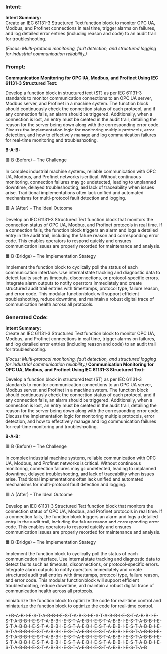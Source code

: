 ### Intent:
**Intent Summary:**  
Create an IEC 61131-3 Structured Text function block to monitor OPC UA, Modbus, and Profinet connections in real time, trigger alarms on failures, and log detailed error entries (including reason and code) to an audit trail for troubleshooting.  

*(Focus: Multi-protocol monitoring, fault detection, and structured logging for industrial communication reliability.)*

### Prompt:
**Communication Monitoring for OPC UA, Modbus, and Profinet Using IEC 61131-3 Structured Text:**

Develop a function block in structured text (ST) as per IEC 61131-3 standards to monitor communication connections to an OPC UA server, Modbus server, and Profinet in a machine system. The function block should continuously check the connection status of each protocol, and if any connection fails, an alarm should be triggered. Additionally, when a connection is lost, an entry must be created in the audit trail, detailing the reason for the server being down along with the corresponding error code. Discuss the implementation logic for monitoring multiple protocols, error detection, and how to effectively manage and log communication failures for real-time monitoring and troubleshooting.

**B-A-B:**

🟥 B (Before) – The Challenge

In complex industrial machine systems, reliable communication with OPC UA, Modbus, and Profinet networks is critical. Without continuous monitoring, connection failures may go undetected, leading to unplanned downtime, delayed troubleshooting, and lack of traceability when issues arise. Traditional implementations often lack unified and automated mechanisms for multi-protocol fault detection and logging.

🟩 A (After) – The Ideal Outcome

Develop an IEC 61131-3 Structured Text function block that monitors the connection status of OPC UA, Modbus, and Profinet protocols in real time. If a connection fails, the function block triggers an alarm and logs a detailed entry in the audit trail, including the failure reason and corresponding error code. This enables operators to respond quickly and ensures communication issues are properly recorded for maintenance and analysis.

🟧 B (Bridge) – The Implementation Strategy

Implement the function block to cyclically poll the status of each communication interface. Use internal state tracking and diagnostic data to detect faults such as timeouts, disconnections, or protocol-specific errors. Integrate alarm outputs to notify operators immediately and create structured audit trail entries with timestamps, protocol type, failure reason, and error code. This modular function block will support efficient troubleshooting, reduce downtime, and maintain a robust digital trace of communication health across all protocols.

### Generated Code:
**Intent Summary:**  
Create an IEC 61131-3 Structured Text function block to monitor OPC UA, Modbus, and Profinet connections in real time, trigger alarms on failures, and log detailed error entries (including reason and code) to an audit trail for troubleshooting.  

*(Focus: Multi-protocol monitoring, fault detection, and structured logging for industrial communication reliability.)*
**Communication Monitoring for OPC UA, Modbus, and Profinet Using IEC 61131-3 Structured Text:**

Develop a function block in structured text (ST) as per IEC 61131-3 standards to monitor communication connections to an OPC UA server, Modbus server, and Profinet in a machine system. The function block should continuously check the connection status of each protocol, and if any connection fails, an alarm should be triggered. Additionally, when a connection is lost, an entry must be created in the audit trail, detailing the reason for the server being down along with the corresponding error code. Discuss the implementation logic for monitoring multiple protocols, error detection, and how to effectively manage and log communication failures for real-time monitoring and troubleshooting.

**B-A-B:**

🟥 B (Before) – The Challenge

In complex industrial machine systems, reliable communication with OPC UA, Modbus, and Profinet networks is critical. Without continuous monitoring, connection failures may go undetected, leading to unplanned downtime, delayed troubleshooting, and lack of traceability when issues arise. Traditional implementations often lack unified and automated mechanisms for multi-protocol fault detection and logging.

🟩 A (After) – The Ideal Outcome

Develop an IEC 61131-3 Structured Text function block that monitors the connection status of OPC UA, Modbus, and Profinet protocols in real time. If a connection fails, the function block triggers an alarm and logs a detailed entry in the audit trail, including the failure reason and corresponding error code. This enables operators to respond quickly and ensures communication issues are properly recorded for maintenance and analysis.

🟧 B (Bridge) – The Implementation Strategy

Implement the function block to cyclically poll the status of each communication interface. Use internal state tracking and diagnostic data to detect faults such as timeouts, disconnections, or protocol-specific errors. Integrate alarm outputs to notify operators immediately and create structured audit trail entries with timestamps, protocol type, failure reason, and error code. This modular function block will support efficient troubleshooting, reduce downtime, and maintain a robust digital trace of communication health across all protocols.

 miniaturize the function block to optimize the code for real-time control and miniaturize the function block to optimize the code for real-time control.

**B-A-B-I-E-S-T-A-B-B-I-E-S-T-A-B-B-I-E-S-T-A-B-B-I-E-S-T-A-B-B-I-E-S-T-A-B-B-I-E-S-T-A-B-B-I-E-S-T-A-B-B-I-E-S-T-A-B-B-I-E-S-T-A-B-B-I-E-S-T-A-B-B-I-E-S-T-A-B-B-I-E-S-T-A-B-B-I-E-S-T-A-B-B-I-E-S-T-A-B-B-I-E-S-T-A-B-B-I-E-S-T-A-B-B-I-E-S-T-A-B-B-I-E-S-T-A-B-B-I-E-S-T-A-B-B-I-E-S-T-A-B-B-I-E-S-T-A-B-B-I-E-S-T-A-B-B-I-E-S-T-A-B-B-I-E-S-T-A-B-B-I-E-S-T-A-B-B-I-E-S-T-A-B-B-I-E-S-T-A-B-B-I-E-S-T-A-B-B-I-E-S-T-A-B-B-I-E-S-T-A-B-B-I-E-S-T-A-B-B-I-E-S-T-A-B-B-I-E-S-T-A-B-B-I-E-S-T-A-B

